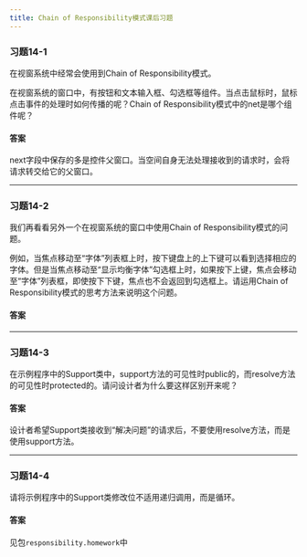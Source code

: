 ```yaml
---
title: Chain of Responsibility模式课后习题
---
```


### 习题14-1

在视窗系统中经常会使用到Chain of Responsibility模式。

在视窗系统的窗口中，有按钮和文本输入框、勾选框等组件。当点击鼠标时，鼠标点击事件的处理时如何传播的呢？Chain of Responsibility模式中的net是哪个组件呢？

#### 答案

next字段中保存的多是控件父窗口。当空间自身无法处理接收到的请求时，会将请求转交给它的父窗口。

---

### 习题14-2

我们再看看另外一个在视窗系统的窗口中使用Chain of Responsibility模式的问题。

例如，当焦点移动至“字体”列表框上时，按下键盘上的上下键可以看到选择相应的字体。但是当焦点移动至“显示均衡字体”勾选框上时，如果按下上键，焦点会移动至“字体”列表框，即使按下下键，焦点也不会返回到勾选框上。请运用Chain of Responsibility模式的思考方法来说明这个问题。

#### 答案



---

### 习题14-3

在示例程序中的Support类中，support方法的可见性时public的，而resolve方法的可见性时protected的。请问设计者为什么要这样区别开来呢？

#### 答案

设计者希望Support类接收到“解决问题”的请求后，不要使用resolve方法，而是使用support方法。

---

### 习题14-4

请将示例程序中的Support类修改位不适用递归调用，而是循环。

#### 答案

见包`responsibility.homework`中